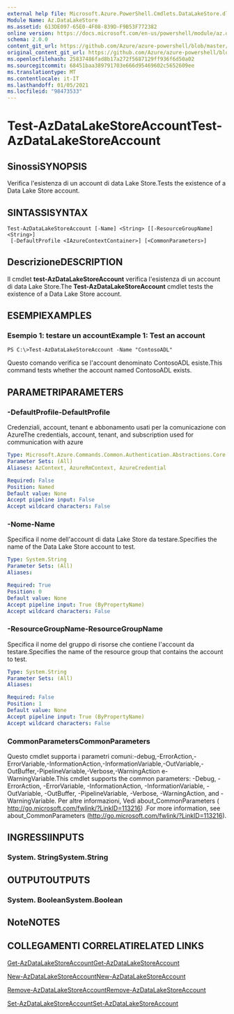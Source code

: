 ```yaml
---
external help file: Microsoft.Azure.PowerShell.Cmdlets.DataLakeStore.dll-Help.xml
Module Name: Az.DataLakeStore
ms.assetid: 613DE097-65E0-4F08-839D-F9B53F772382
online version: https://docs.microsoft.com/en-us/powershell/module/az.datalakestore/test-azdatalakestoreaccount
schema: 2.0.0
content_git_url: https://github.com/Azure/azure-powershell/blob/master/src/DataLakeStore/DataLakeStore/help/Test-AzDataLakeStoreAccount.md
original_content_git_url: https://github.com/Azure/azure-powershell/blob/master/src/DataLakeStore/DataLakeStore/help/Test-AzDataLakeStoreAccount.md
ms.openlocfilehash: 25837486fad8b17a272f5687129ff936f6d50a02
ms.sourcegitcommit: 68451baa389791703e666d95469602c5652609ee
ms.translationtype: MT
ms.contentlocale: it-IT
ms.lasthandoff: 01/05/2021
ms.locfileid: "98473533"
---
```

# <span data-ttu-id="b06d2-101">Test-AzDataLakeStoreAccount</span><span class="sxs-lookup"><span data-stu-id="b06d2-101">Test-AzDataLakeStoreAccount</span></span>

## <span data-ttu-id="b06d2-102">Sinossi</span><span class="sxs-lookup"><span data-stu-id="b06d2-102">SYNOPSIS</span></span>
<span data-ttu-id="b06d2-103">Verifica l'esistenza di un account di data Lake Store.</span><span class="sxs-lookup"><span data-stu-id="b06d2-103">Tests the existence of a Data Lake Store account.</span></span>

## <span data-ttu-id="b06d2-104">SINTASSI</span><span class="sxs-lookup"><span data-stu-id="b06d2-104">SYNTAX</span></span>

```
Test-AzDataLakeStoreAccount [-Name] <String> [[-ResourceGroupName] <String>]
 [-DefaultProfile <IAzureContextContainer>] [<CommonParameters>]
```

## <span data-ttu-id="b06d2-105">Descrizione</span><span class="sxs-lookup"><span data-stu-id="b06d2-105">DESCRIPTION</span></span>
<span data-ttu-id="b06d2-106">Il cmdlet **test-AzDataLakeStoreAccount** verifica l'esistenza di un account di data Lake Store.</span><span class="sxs-lookup"><span data-stu-id="b06d2-106">The **Test-AzDataLakeStoreAccount** cmdlet tests the existence of a Data Lake Store account.</span></span>

## <span data-ttu-id="b06d2-107">ESEMPI</span><span class="sxs-lookup"><span data-stu-id="b06d2-107">EXAMPLES</span></span>

### <span data-ttu-id="b06d2-108">Esempio 1: testare un account</span><span class="sxs-lookup"><span data-stu-id="b06d2-108">Example 1: Test an account</span></span>
```
PS C:\>Test-AzDataLakeStoreAccount -Name "ContosoADL"
```

<span data-ttu-id="b06d2-109">Questo comando verifica se l'account denominato ContosoADL esiste.</span><span class="sxs-lookup"><span data-stu-id="b06d2-109">This command tests whether the account named ContosoADL exists.</span></span>

## <span data-ttu-id="b06d2-110">PARAMETRI</span><span class="sxs-lookup"><span data-stu-id="b06d2-110">PARAMETERS</span></span>

### <span data-ttu-id="b06d2-111">-DefaultProfile</span><span class="sxs-lookup"><span data-stu-id="b06d2-111">-DefaultProfile</span></span>
<span data-ttu-id="b06d2-112">Credenziali, account, tenant e abbonamento usati per la comunicazione con Azure</span><span class="sxs-lookup"><span data-stu-id="b06d2-112">The credentials, account, tenant, and subscription used for communication with azure</span></span>

```yaml
Type: Microsoft.Azure.Commands.Common.Authentication.Abstractions.Core.IAzureContextContainer
Parameter Sets: (All)
Aliases: AzContext, AzureRmContext, AzureCredential

Required: False
Position: Named
Default value: None
Accept pipeline input: False
Accept wildcard characters: False
```

### <span data-ttu-id="b06d2-113">-Nome</span><span class="sxs-lookup"><span data-stu-id="b06d2-113">-Name</span></span>
<span data-ttu-id="b06d2-114">Specifica il nome dell'account di data Lake Store da testare.</span><span class="sxs-lookup"><span data-stu-id="b06d2-114">Specifies the name of the Data Lake Store account to test.</span></span>

```yaml
Type: System.String
Parameter Sets: (All)
Aliases:

Required: True
Position: 0
Default value: None
Accept pipeline input: True (ByPropertyName)
Accept wildcard characters: False
```

### <span data-ttu-id="b06d2-115">-ResourceGroupName</span><span class="sxs-lookup"><span data-stu-id="b06d2-115">-ResourceGroupName</span></span>
<span data-ttu-id="b06d2-116">Specifica il nome del gruppo di risorse che contiene l'account da testare.</span><span class="sxs-lookup"><span data-stu-id="b06d2-116">Specifies the name of the resource group that contains the account to test.</span></span>

```yaml
Type: System.String
Parameter Sets: (All)
Aliases:

Required: False
Position: 1
Default value: None
Accept pipeline input: True (ByPropertyName)
Accept wildcard characters: False
```

### <span data-ttu-id="b06d2-117">CommonParameters</span><span class="sxs-lookup"><span data-stu-id="b06d2-117">CommonParameters</span></span>
<span data-ttu-id="b06d2-118">Questo cmdlet supporta i parametri comuni:-debug,-ErrorAction,-ErrorVariable,-InformationAction,-InformationVariable,-OutVariable,-OutBuffer,-PipelineVariable,-Verbose,-WarningAction e-WarningVariable.</span><span class="sxs-lookup"><span data-stu-id="b06d2-118">This cmdlet supports the common parameters: -Debug, -ErrorAction, -ErrorVariable, -InformationAction, -InformationVariable, -OutVariable, -OutBuffer, -PipelineVariable, -Verbose, -WarningAction, and -WarningVariable.</span></span> <span data-ttu-id="b06d2-119">Per altre informazioni, Vedi about_CommonParameters ( http://go.microsoft.com/fwlink/?LinkID=113216) .</span><span class="sxs-lookup"><span data-stu-id="b06d2-119">For more information, see about_CommonParameters (http://go.microsoft.com/fwlink/?LinkID=113216).</span></span>

## <span data-ttu-id="b06d2-120">INGRESSI</span><span class="sxs-lookup"><span data-stu-id="b06d2-120">INPUTS</span></span>

### <span data-ttu-id="b06d2-121">System. String</span><span class="sxs-lookup"><span data-stu-id="b06d2-121">System.String</span></span>

## <span data-ttu-id="b06d2-122">OUTPUT</span><span class="sxs-lookup"><span data-stu-id="b06d2-122">OUTPUTS</span></span>

### <span data-ttu-id="b06d2-123">System. Boolean</span><span class="sxs-lookup"><span data-stu-id="b06d2-123">System.Boolean</span></span>

## <span data-ttu-id="b06d2-124">Note</span><span class="sxs-lookup"><span data-stu-id="b06d2-124">NOTES</span></span>

## <span data-ttu-id="b06d2-125">COLLEGAMENTI CORRELATI</span><span class="sxs-lookup"><span data-stu-id="b06d2-125">RELATED LINKS</span></span>

[<span data-ttu-id="b06d2-126">Get-AzDataLakeStoreAccount</span><span class="sxs-lookup"><span data-stu-id="b06d2-126">Get-AzDataLakeStoreAccount</span></span>](./Get-AzDataLakeStoreAccount.md)

[<span data-ttu-id="b06d2-127">New-AzDataLakeStoreAccount</span><span class="sxs-lookup"><span data-stu-id="b06d2-127">New-AzDataLakeStoreAccount</span></span>](./New-AzDataLakeStoreAccount.md)

[<span data-ttu-id="b06d2-128">Remove-AzDataLakeStoreAccount</span><span class="sxs-lookup"><span data-stu-id="b06d2-128">Remove-AzDataLakeStoreAccount</span></span>](./Remove-AzDataLakeStoreAccount.md)

[<span data-ttu-id="b06d2-129">Set-AzDataLakeStoreAccount</span><span class="sxs-lookup"><span data-stu-id="b06d2-129">Set-AzDataLakeStoreAccount</span></span>](./Set-AzDataLakeStoreAccount.md)


